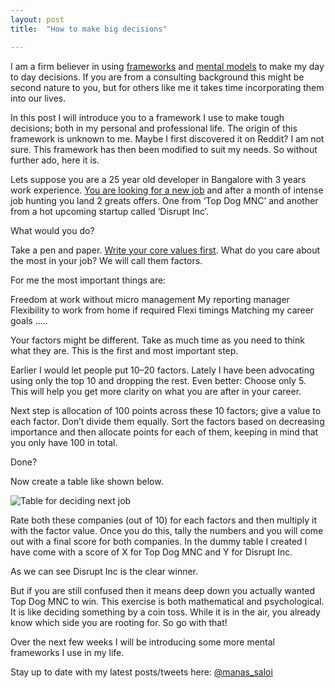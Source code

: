 ```yaml
---
layout: post
title:  "How to make big decisions"

---
```


I am a firm believer in using [frameworks](https://www.fs.blog/mental-models/) and [mental models](https://medium.com/@yegg/mental-models-i-find-repeatedly-useful-936f1cc405d) to make my day to day decisions. If you are from a consulting background this might be second nature to you, but for others like me it takes time incorporating them into our lives.

In this post I will introduce you to a framework I use to make tough decisions; both in my personal and professional life. The origin of this framework is unknown to me. Maybe I first discovered it on Reddit? I am not sure. This framework has then been modified to suit my needs. So without further ado, here it is.

Lets suppose you are a 25 year old developer in Bangalore with 3 years work experience. [You are looking for a new job](https://hackernoon.com/10-steps-for-landing-a-job-at-a-startup-e490c98fe529) and after a month of intense job hunting you land 2 greats offers. One from ‘Top Dog MNC’ and another from a hot upcoming startup called ‘Disrupt Inc’.

What would you do?

Take a pen and paper. [Write your core values first](https://www.linkedin.com/pulse/11-habits-changed-my-life-yours-too-manas-j-saloi/?lipi=urn%3Ali%3Apage%3Ad_flagship3_profile_view_base_post_details%3BZM1oBlRMQ72%2FSGoyXVQ8Mg%3D%3D). What do you care about the most in your job? We will call them factors.

For me the most important things are:

Freedom at work without micro management
My reporting manager
Flexibility to work from home if required
Flexi timings
Matching my career goals
…..

Your factors might be different. Take as much time as you need to think what they are. This is the first and most important step.

Earlier I would let people put 10–20 factors. Lately I have been advocating using only the top 10 and dropping the rest. Even better: Choose only 5. This will help you get more clarity on what you are after in your career.

Next step is allocation of 100 points across these 10 factors; give a value to each factor. Don’t divide them equally. Sort the factors based on decreasing importance and then allocate points for each of them, keeping in mind that you only have 100 in total.

Done?

Now create a table like shown below.

![Table for deciding next job](https://cdn-images-1.medium.com/max/4528/1*qz53lknUqqbB7uXZk7NovQ.png)

Rate both these companies (out of 10) for each factors and then multiply it with the factor value. Once you do this, tally the numbers and you will come out with a final score for both companies. In the dummy table I created I have come with a score of X for Top Dog MNC and Y for Disrupt Inc.

As we can see Disrupt Inc is the clear winner.

But if you are still confused then it means deep down you actually wanted Top Dog MNC to win. This exercise is both mathematical and psychological. It is like deciding something by a coin toss. While it is in the air, you already know which side you are rooting for. So go with that!

Over the next few weeks I will be introducing some more mental frameworks I use in my life.


Stay up to date with my latest posts/tweets here: [@manas_saloi](http://twitter.com/manas_saloi)
